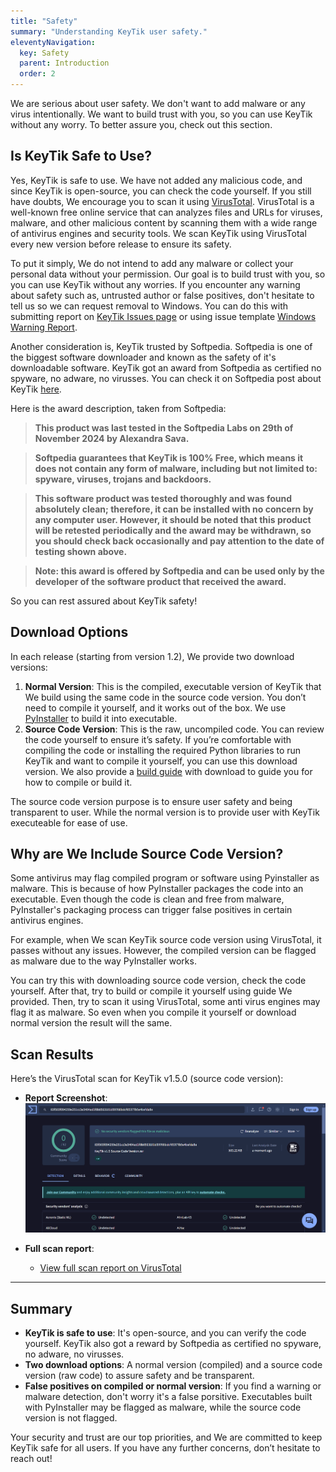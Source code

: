 ```yaml
---
title: "Safety"
summary: "Understanding KeyTik user safety."
eleventyNavigation:
  key: Safety
  parent: Introduction
  order: 2
---
```


We are serious about user safety. We don't want to add malware or any virus intentionally. We want to build trust with you, so you can use KeyTik without any worry. To better assure you, check out this section.

## Is KeyTik Safe to Use?
Yes, KeyTik is safe to use. We have not added any malicious code, and since KeyTik is open-source, you can check the code yourself. If you still have doubts, We encourage you to scan it using [VirusTotal](https://www.virustotal.com/gui/home/upload). VirusTotal is a well-known free online service that can analyzes files and URLs for viruses, malware, and other malicious content by scanning them with a wide range of antivirus engines and security tools. We scan KeyTik using VirusTotal every new version before release to ensure its safety.

To put it simply, We do not intend to add any malware or collect your personal data without your permission. Our goal is to build trust with you, so you can use KeyTik without any worries. If you encounter any warning about safety such as, untrusted author or false positives, don't hesitate to tell us so we can request removal to Windows. You can do this with submitting report on [KeyTik Issues page](https://github.com/Fajar-RahmadJaya/KeyTik/issues) or using issue template [Windows Warning Report](https://github.com/Fajar-RahmadJaya/KeyTik/issues/new?assignees=&labels=Windows+Warning+Report&projects=&template=windows-warning-report.md&title=Windows+Warning+Report).

Another consideration is, KeyTik trusted by Softpedia. Softpedia is one of the biggest software downloader and known as the safety of it's downloadable software. KeyTik got an award from Softpedia as certified no spyware, no adware, no virusses. You can check it on Softpedia post about KeyTik [here](https://www.softpedia.com/get/Others/Miscellaneous/KeyTik.shtml).

Here is the award description, taken from Softpedia:
> **This product was last tested in the Softpedia Labs on 29th of November 2024 by Alexandra Sava.**

> **Softpedia guarantees that KeyTik is 100% Free, which means it does not contain any form of malware, including but not limited to: spyware, viruses, trojans and backdoors.**

> **This software product was tested thoroughly and was found absolutely clean; therefore, it can be installed with no concern by any computer user. However, it should be noted that this product will be retested periodically and the award may be withdrawn, so you should check back occasionally and pay attention to the date of testing shown above.**

> **Note: this award is offered by Softpedia and can be used only by the developer of the software product that received the award.**

So you can rest assured about KeyTik safety!

## Download Options
In each release (starting from version 1.2), We provide two download versions:
1. **Normal Version**: This is the compiled, executable version of KeyTik that We build using the same code in the source code version. You don’t need to compile it yourself, and it works out of the box. We use [PyInstaller](https://github.com/pyinstaller/pyinstaller) to build it into executable.
2. **Source Code Version**: This is the raw, uncompiled code. You can review the code yourself to ensure it’s safety. If you’re comfortable with compiling the code or installing the required Python libraries to run KeyTik and want to compile it yourself, you can use this download version. We also provide a [build guide](https://github.com/Fajar-RahmadJaya/KeyTik/blob/main/Build%20Guide.txt) with download to guide you for how to compile or build it.

The source code version purpose is to ensure user safety and being transparent to user. While the normal version is to provide user with KeyTik executeable for ease of use.

## Why are We Include Source Code Version?
Some antivirus may flag compiled program or software using Pyinstaller as malware. This is because of how PyInstaller packages the code into an executable. Even though the code is clean and free from malware, PyInstaller's packaging process can trigger false positives in certain antivirus engines.

For example, when We scan KeyTik source code version using VirusTotal, it passes without any issues. However, the compiled version can be flagged as malware due to the way PyInstaller works.

You can try this with downloading source code version, check the code yourself. After that, try to build or compile it yourself using guide We provided. Then, try to scan it using VirusTotal, some anti virus engines may flag it as malware. So even when you compile it yourself or download normal version the result will the same.

## Scan Results
Here’s the VirusTotal scan for KeyTik v1.5.0 (source code version):
* **Report Screenshot**:
  ![Virus Total Report v1.5.0](/img/cover/report.png)

* **Full scan report**:  
  - [View full scan report on VirusTotal](https://www.virustotal.com/gui/file/0a94bae55421cab450d8b6510ad4ae95ce1826233108c910d0362ea06aec7a1e)

---

## Summary
- **KeyTik is safe to use**: It's open-source, and you can verify the code yourself. KeyTik also got a reward by Softpedia as certified no spyware, no adware, no virusses.
- **Two download options**: A normal version (compiled) and a source code version (raw code) to assure safety and be transparent.
- **False positives on compiled or normal version**: If you find a warning or malware detection, don't worry it's a false porsitive. Executables built with PyInstaller may be flagged as malware, while the source code version is not flagged.

Your security and trust are our top priorities, and We are committed to keep KeyTik safe for all users. If you have any further concerns, don’t hesitate to reach out!

